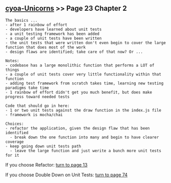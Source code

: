 ## [cyoa-Unicorns](../page-0/README.md) >> Page 23 Chapter 2

```
The basics ...
- after 1 rainbow of effort
- developers have learned about unit tests
- a unit testing framework has been added
- a couple of unit tests have been written
- the unit tests that were written don't even begin to cover the large function that does most of the work
- design flaws are identified; take care of that now? Or ...

Notes:
- codebase has a large monolithic function that performs a LOT of things
- a couple of unit tests cover very little functionality within that function
- adding test framework from scratch takes time, learning new testing paradigms take time
- 1 rainbow of effort didn't get you much benefit, but does make progress toward needed tests

Code that should go in here:
- 1 or two unit tests against the draw function in the index.js file
- framework is mocha/chai

Choices:
- refactor the application, given the design flaw that has been identified
  - break down the one function into many and begin to have clearer coverage
- keep going down unit tests path
  - leave the large function and just werite a bunch more unit tests for it
```

If you choose Refactor: [turn to page 13](../page-13/README.md)

If you choose Double Down on Unit Tests: [turn to page 74](../page-74/README.md)
